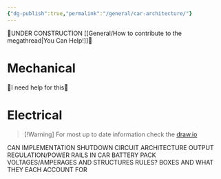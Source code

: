 ```yaml
---
{"dg-publish":true,"permalink":"/general/car-architecture/"}
---
```


🚧UNDER CONSTRUCTION [[General/How to contribute to the megathread\|You Can Help!]]🚧
# Mechanical
🚧I need help for this🚧
# Electrical
>[!Warning] For most up to date information check the [draw.io](https://app.diagrams.net/#G1aAUkTBznf-oBW0_HJwPR886YPGE_Ngbq#%7B%22pageId%22%3A%22AH0zOfJDxDtdpztpxlL7%22%7D)

CAN IMPLEMENTATION
SHUTDOWN CIRCUIT
ARCHITECTURE OUTPUT
REGULATION/POWER RAILS IN CAR
BATTERY PACK VOLTAGES/AMPERAGES AND STRUCTURES
RULES?
BOXES AND WHAT THEY EACH ACCOUNT FOR